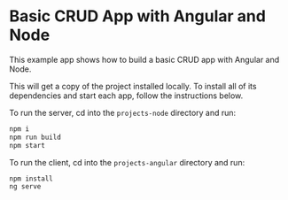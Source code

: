 # Basic CRUD App with Angular and Node
 
This example app shows how to build a basic CRUD app with Angular and Node.


This will get a copy of the project installed locally. To install all of its dependencies and start each app, follow the instructions below.

To run the server, cd into the `projects-node` directory and run:
 
```bash
npm i
npm run build
npm start
```

To run the client, cd into the `projects-angular` directory and run:
 
```bash
npm install 
ng serve
```
